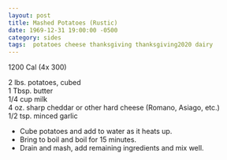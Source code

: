 ```yaml
---
layout: post
title: Mashed Potatoes (Rustic)
date: 1969-12-31 19:00:00 -0500
category: sides
tags:  potatoes cheese thanksgiving thanksgiving2020 dairy
---
```

1200 Cal (4x 300)

2 lbs. potatoes, cubed  
1 Tbsp. butter  
1/4 cup milk  
4 oz. sharp cheddar or other hard cheese (Romano, Asiago, etc.)  
1/2 tsp. minced garlic  

* Cube potatoes and add to water as it heats up.
* Bring to boil and boil for 15 minutes.
* Drain and mash, add remaining ingredients and mix well.
